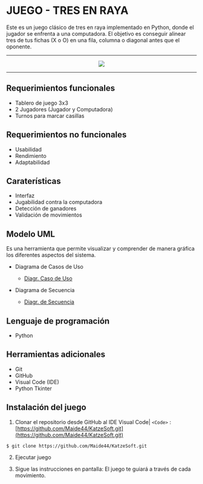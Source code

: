 # JUEGO - TRES EN RAYA
Este es un juego clásico de tres en raya implementado en Python, donde el jugador se enfrenta a una computadora. El objetivo es conseguir alinear tres de tus fichas (X o O) en una fila, columna o diagonal antes que el oponente.

---

<p align="center"><a target="_blank"><img src="https://github.com/user-attachments/assets/82895d8f-3e35-460a-8230-4c6c264f096f"></a></p>


---
## Requerimientos funcionales

* Tablero de juego 3x3
* 2 Jugadores (Jugador y Computadora)
* Turnos para marcar casillas

## Requerimientos no funcionales

* Usabilidad
* Rendimiento
* Adaptabilidad

## Caraterísticas

* Interfaz 
* Jugabilidad contra la computadora
* Detección de ganadores
* Validación de movimientos
  
## Modelo UML
Es una herramienta que permite visualizar y comprender de manera gráfica los diferentes aspectos del sistema.

* Diagrama de Casos de Uso
  * [Diagr. Caso de Uso](https://i.ibb.co/5937QY3/Captura-de-pantalla-2024-11-06-234430.png "Link")

* Diagrama de Secuencia
  * [Diagr. de Secuencia](https://i.ibb.co/KcPKfQG/Secuencia.png "Link")

## Lenguaje de programación
* Python

## Herramientas adicionales
* Git
* GitHub
* Visual Code (IDE)
* Python Tkinter

## Instalación del juego

1. Clonar el repositorio desde GitHub al IDE Visual Code| `<Code>` :[https://github.com/Maide44/KatzeSoft.git](https://github.com/Maide44/KatzeSoft.git)

``` 
$ git clone https://github.com/Maide44/KatzeSoft.git
```
2. Ejecutar juego
   
3. Sigue las instrucciones en pantalla: El juego te guiará a través de cada movimiento.







